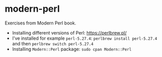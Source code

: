 # modern-perl

Exercises from Modern Perl book.

+ Installing different versions of Perl: https://perlbrew.pl/
+ I've installed for example `perl-5.27.4`: 
    `perlbrew install perl-5.27.4` and then 
    `perlbrew switch perl-5.27.4`
+ Installing `Modern::Perl` package: `sudo cpan Modern::Perl`

